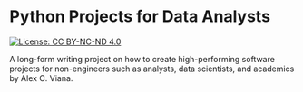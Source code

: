 # Python Projects for Data Analysts

[![License: CC BY-NC-ND 4.0](https://img.shields.io/badge/License-CC%20BY--NC--ND%204.0-lightgrey.svg)](https://creativecommons.org/licenses/by-nc-nd/4.0/)

A long-form writing project on how to create high-performing software projects for non-engineers such as analysts, data scientists, and academics by Alex C. Viana.